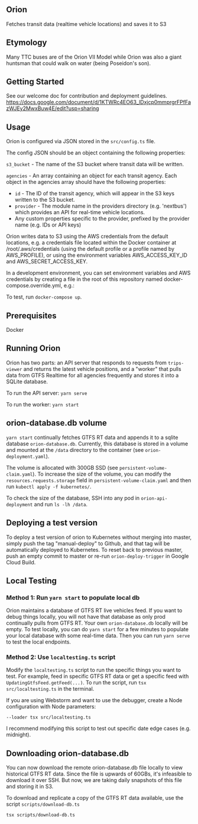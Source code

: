 ## Orion

Fetches transit data (realtime vehicle locations) and saves it to S3

## Etymology

Many TTC buses are of the Orion VII Model while Orion was also a giant huntsman that could walk on water (being Poseidon's son).

## Getting Started

See our welcome doc for contribution and deployment guidelines.
https://docs.google.com/document/d/1KTWRc4EO63_lDxjcp0mmprgrFPfFazWJEy2MwxBuw4E/edit?usp=sharing

## Usage

Orion is configured via JSON stored in the `src/config.ts` file. 

The config JSON should be an object containing the following properties:

`s3_bucket` - The name of the S3 bucket where transit data will be written.

`agencies` - An array containing an object for each transit agency. Each object in the agencies array should have the following properties:
* `id` - The ID of the transit agency, which will appear in the S3 keys written to the S3 bucket.
* `provider` - The module name in the providers directory (e.g. 'nextbus') which provides an API for real-time vehicle locations.
* Any custom properties specific to the provider, prefixed by the provider name (e.g. IDs or API keys)

Orion writes data to S3 using the AWS credentials from the default locations, e.g. a credentials file located within the Docker container at /root/.aws/credentials (using the default profile or a profile named by AWS_PROFILE), or using the environment variables AWS_ACCESS_KEY_ID and AWS_SECRET_ACCESS_KEY.

In a development environment, you can set environment variables and AWS credentials by creating a file in the root of this repository named docker-compose.override.yml, e.g.:

To test, run `docker-compose up`.

## Prerequisites

Docker

## Running Orion

Orion has two parts: an API server that responds to requests from `trips-viewer` and returns the latest vehicle positions, and a "worker" that pulls data from GTFS Realtime for all agencies frequently and stores it into a SQLite database.

To run the API server: `yarn serve`

To run the worker: `yarn start`

## orion-database.db volume

`yarn start` continually fetches GTFS RT data and appends it to a sqlite database `orion-database.db`. Currently, this 
database is stored in a volume and mounted at the `/data` directory to the container (see `orion-deployment.yaml`).

The volume is allocated with 300GB SSD (see `persistent-volume-claim.yaml`). To increase the size of the volume,
you can modify the `resources.requests.storage` field in `persistent-volume-claim.yaml` and then run `kubectl apply -f kubernetes/`.

To check the size of the database, SSH into any pod in `orion-api-deployment` and run `ls -lh /data`.

## Deploying a test version

To deploy a test version of orion to Kubernetes without merging into master, simply push the tag "manual-deploy" to Github, and 
that tag will be automatically deployed to Kubernetes. To reset back to previous master, push an empty commit to master or 
re-run `orion-deploy-trigger` in Google Cloud Build.


## Local Testing

### Method 1: Run `yarn start` to populate local db

Orion maintains a database of GTFS RT live vehicles feed. If you want to debug things locally, you will not have that database
as only prod continually pulls from GTFS RT. Your own `orion-database.db` locally will be empty. To test locally, you can
do `yarn start` for a few minutes to populate your local database with some real-time data. Then you can run `yarn serve`
to test the local endpoints.

### Method 2: Use `localtesting.ts` script

Modify the `localtesting.ts` script to run the specific things you want to test. For example, feed in specific GTFS RT data 
or get a specific feed with `UpdatingGtfsFeed.getFeed(...)`. To run the script, run `tsx src/localtesting.ts` in the terminal.

If you are using Webstorm and want to use the debugger, create a Node configuration with Node parameters:

`--loader tsx src/localtesting.ts`

I recommend modifying this script to test out specific date edge cases (e.g. midnight). 


## Downloading orion-database.db

You can now download the remote orion-database.db file locally to view historical GTFS RT data. Since the file is upwards of 60GBs, it's infeasible to download it over SSH. But now, we are taking
daily snapshots of this file and storing it in S3.

To download and replicate a copy of the GTFS RT data available, use the script `scripts/download-db.ts`

```
tsx scripts/download-db.ts
